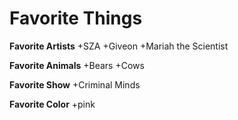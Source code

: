 # Favorite Things

**Favorite Artists**
	+SZA
	+Giveon
	+Mariah the Scientist

**Favorite Animals** 
	+Bears
	+Cows

**Favorite Show**
	+Criminal Minds
	
**Favorite Color**
	+pink
	

